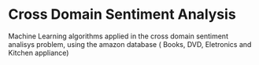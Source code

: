 # Cross Domain Sentiment Analysis
Machine Learning algorithms applied in the cross domain sentiment analisys problem, using the amazon database ( Books, DVD,
Eletronics and Kitchen appliance)


